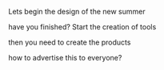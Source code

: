 Lets begin the design of the new summer

have you finished? Start the creation of tools


then you need to create the products

how to advertise this to everyone?
